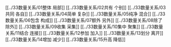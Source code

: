[[../33数量关系/01整体 局部]]
[[../33数量关系/02共有 个别]]
[[../33数量关系/03共同 各自]]
[[../33数量关系/04简单 复杂]]
[[../33数量关系/05纯净 混合]]
[[../33数量关系/06包含 构成]]
[[../33数量关系/07额外 另外]]
[[../33数量关系/08除了 除外]]
[[../33数量关系/09收集 采集]]
[[../33数量关系/10集中 聚集]]
[[../33数量关系/11结合 连接]]
[[../33数量关系/12参加 加入]]
[[../33数量关系/13划分 离开]]
[[../33数量关系/14增加 减少]]
[[../33数量关系/15升高 降低]]
